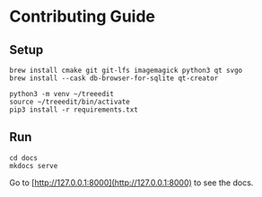 # Contributing Guide

## Setup

```
brew install cmake git git-lfs imagemagick python3 qt svgo
brew install --cask db-browser-for-sqlite qt-creator

python3 -m venv ~/treeedit
source ~/treeedit/bin/activate
pip3 install -r requirements.txt
```

## Run

```
cd docs
mkdocs serve
```

Go to [http://127.0.0.1:8000](http://127.0.0.1:8000) to see the docs.
